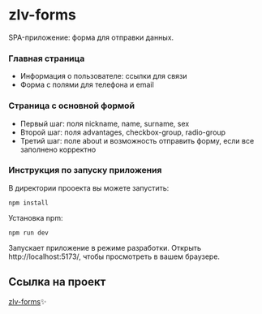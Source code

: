 # zlv-forms
SPA-приложение: форма для отправки данных.

### Главная страница
- Информация о пользователе: ссылки для связи
- Форма с полями для телефона и email 

### Страница с основной формой
- Первый шаг: поля nickname, name, surname, sex
- Второй шаг: поля advantages, checkbox-group, radio-group
- Третий шаг: поле about и возможность отправить форму, если все заполнено корректно

### Инструкция по запуску приложения
В директории прооекта вы можете запустить:

``` npm install ```

Установка npm:

``` npm run dev ```

Запускает приложение в режиме разработки.
Открыть http://localhost:5173/, чтобы просмотреть в вашем браузере.

## Ссылка на проект
[zlv-forms](https://frontcloudcamp-zlvform.netlify.app/)✨
